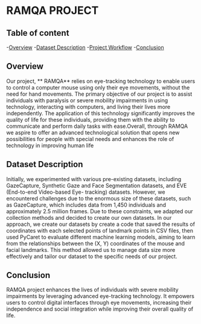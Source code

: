 # RAMQA PROJECT
## Table of content
-[Overview](#overview)
-[Dataset Description](#dataset-description)
-[Project Workflow](#project-workflow)
-[Conclusion](#conclusion)

## Overview
Our project, ** RAMQA**  relies on eye-tracking technology to enable users to control a computer mouse using only their eye movements, without the need for hand movements. The primary objective of our project is to assist individuals with paralysis or severe mobility impairments in using technology, interacting with computers, and living their lives more independently. The application of this technology significantly improves the quality of life for these individuals, providing them with the ability to communicate and perform daily tasks with ease.Overall, through RAMQA we aspire to offer an advanced technological solution that opens new possibilities for people with special needs and enhances the role of technology in improving human life

## Dataset Description

Initially, we experimented with various pre-existing datasets, including GazeCapture, Synthetic Gaze and Face Segmentation datasets, and EVE (End-to-end Video-based Eye- tracking) datasets. However, we encountered challenges due to the enormous size of these datasets, such as GazeCapture, which includes data from 1,450 individuals and approximately 2.5 million frames. Due to these constraints, we adapted our collection methods and decided to create our own datasets. In our approach, we create our datasets by create a code that saved the results of coordinates with each selected points of landmark points in CSV files, then used PyCaret to evaluate different machine learning models, aiming to learn from the relationships between the (X, Y) coordinates of the mouse and facial landmarks. This method allowed us to manage data size more effectively and tailor our dataset to the specific needs of our project.


## Conclusion
RAMQA project enhances the lives of individuals with severe mobility impairments by leveraging advanced eye-tracking technology. It empowers users to control digital interfaces through eye movements, increasing their independence and social integration while improving their overall quality of life.
